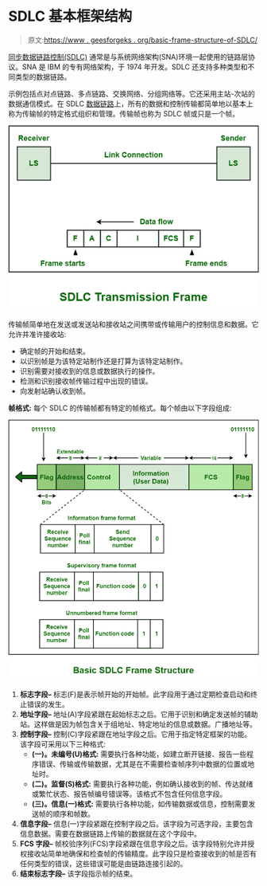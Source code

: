 # SDLC 基本框架结构

> 原文:[https://www . geesforgeks . org/basic-frame-structure-of-SDLC/](https://www.geeksforgeeks.org/basic-frame-structure-of-sdlc/)

[同步数据链路控制(SDLC)](https://www.geeksforgeeks.org/sdlc-types-and-topologies/) 通常是与系统网络架构(SNA)环境一起使用的链路层协议。SNA 是 IBM 的专有网络架构，于 1974 年开发。SDLC 还支持多种类型和不同类型的数据链路。

示例包括点对点链路、多点链路、交换网络、分组网络等。它还采用主站-次站的数据通信模式。在 SDLC [数据链路](https://www.geeksforgeeks.org/framing-in-data-link-layer/)上，所有的数据和控制传输都简单地以基本上称为传输帧的特定格式组织和管理。传输帧也称为 SDLC 帧或只是一个帧。

![](img/70e2740aff3dd7c1abf94455a6abfad0.png)

传输帧简单地在发送或发送站和接收站之间携带或传输用户的控制信息和数据。它允许并准许接收站:

*   确定帧的开始和结束。
*   以识别帧是为该特定站制作还是打算为该特定站制作。
*   识别需要对接收到的信息或数据执行的操作。
*   检测和识别接收帧传输过程中出现的错误。
*   向发射站确认收到帧。

**帧格式:**
每个 SDLC 的传输帧都有特定的帧格式。每个帧由以下字段组成:

![](img/1e666f2a2ab739aef11159f4b532e1d0.png)

1.  **标志字段–**
    标志(F)是表示帧开始的开始帧。此字段用于通过定期检查启动和终止错误的发生。
2.  **地址字段–**
    地址(A)字段紧跟在起始标志之后。它用于识别和确定发送帧的辅助站。这样做是因为帧包含关于组地址、特定地址的信息或数据。广播地址等。
3.  **控制字段–**
    控制(C)字段紧跟在地址字段之后。它用于指定特定框架的功能。
    该字段可采用以下三种格式:
    *   **(一)。未编号(U)格式:**
        需要执行各种功能，如建立断开链接、报告一些程序错误、传输或传输数据，尤其是在不需要检查帧序列中数据的位置或地址时。
    *   **(二)。监督(S)格式:**
        需要执行各种功能，例如确认接收到的帧、传达就绪或繁忙状态、报告帧编号错误等。该格式不包含任何信息字段。
    *   **(三)。信息(一)格式:**
        需要执行各种功能，如传输数据或信息，控制需要发送帧的顺序和帧数。
4.  **信息字段–**
    信息(一)字段紧跟在控制字段之后。该字段为可选字段，主要包含信息数据。需要在数据链路上传输的数据就在这个字段中。
5.  **FCS 字段–**
    帧校验序列(FCS)字段紧跟在信息字段之后。该字段特别允许并授权接收站简单地确保和检查帧的传输精度。此字段只是检查接收到的帧是否有任何类型的错误，这些错误可能是由链路连接引起的。
6.  **结束标志字段–**
    该字段指示帧的结束。